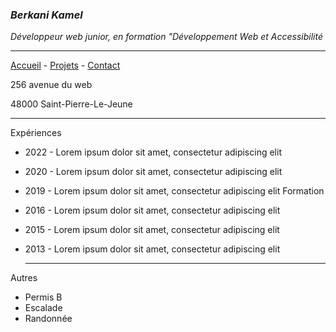 ### *Berkani Kamel*

*Développeur web junior, en formation "Développement Web et Accessibilité*

--------------------------
[Accueil](https://github.com/kamsenju/S01E11-Atelier-Recap/blob/main/README.md) - [Projets](https://github.com/kamsenju/S01E11-Atelier-Recap/blob/main/projets.md) -   [Contact](https://k.berkani88@gmail.com)


256 avenue du web

48000 Saint-Pierre-Le-Jeune


---------------------

Expériences

- 2022 - Lorem ipsum dolor sit amet, consectetur adipiscing elit
- 2020 - Lorem ipsum dolor sit amet, consectetur adipiscing elit
- 2019 - Lorem ipsum dolor sit amet, consectetur adipiscing elit
Formation

- 2016 - Lorem ipsum dolor sit amet, consectetur adipiscing elit
- 2015 - Lorem ipsum dolor sit amet, consectetur adipiscing elit
- 2013 - Lorem ipsum dolor sit amet, consectetur adipiscing elit
  
  ----------------------------

Autres

- Permis B
- Escalade
- Randonnée